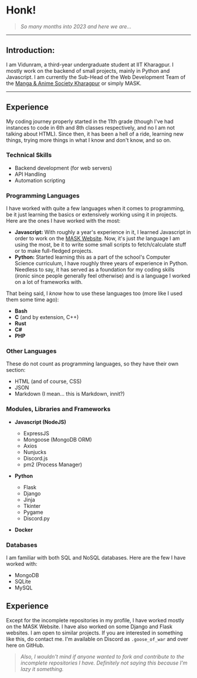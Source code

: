 # Honk!

> _So many months into 2023 and here we are..._  

---

## Introduction: 

I am Vidunram, a third-year undergraduate student at IIT Kharagpur. I mostly work on the backend of small projects, mainly in Python and Javascript. I am currently the Sub-Head of the Web Development Team of the [Manga & Anime Society Kharagpur](https://github.com/kgpmask) or simply MASK.

---

## Experience

My coding journey properly started in the 11th grade (though I've had instances to code in 6th and 8th classes respectively, and no I am not talking about HTML). Since then, it has been a hell of a ride, learning new things, trying more things in what I know and don't know, and so on. 

### Technical Skills

- Backend development (for web servers)
- API Handling
- Automation scripting

### Programming Languages

I have worked with quite a few languages when it comes to programming, be it just learning the basics or extensively working using it in projects.  
Here are the ones I have worked with the most:  
- **Javascript:** With roughly a year's experience in it, I learned Javascript in order to work on the [MASK Website](https://github.com/kgpmask/MASK). Now, it's just _the_ language I am using the most, be it to write some small scripts to fetch/calculate stuff or to make full-fledged projects.
- **Python:** Started learning this as a part of the school's Computer Science curriculum, I have roughly three years of experience in Python. Needless to say, it has served as a foundation for my coding skills (ironic since people generally feel otherwise) and is a language I worked on a lot of frameworks with.

That being said, I _know_ how to use these languages too (more like I used them some time ago):
- **Bash**
- **C** (and by extension, C++)
- **Rust**
- **C#**
- **PHP**

### Other Languages

These do not count as programming languages, so they have their own section:
- HTML (and of course, CSS)
- JSON
- Markdown (I mean... this is Markdown, innit?)

### Modules, Libraries and Frameworks

- **Javascript (NodeJS)**
    * ExpressJS
    * Mongoose (MongoDB ORM)
    * Axios
    * Nunjucks
    * Discord.js
    * pm2 (Process Manager)

- **Python**
    * Flask
    * Django
    * Jinja
    * Tkinter
    * Pygame
    * Discord.py 

- **Docker**

### Databases

I am familiar with both SQL and NoSQL databases. Here are the few I have worked with:
- MongoDB
- SQLite
- MySQL

## Experience  

Except for the incomplete repositories in my profile, I have worked mostly on the MASK Website. I have also worked on some Django and Flask websites. I am open to similar projects. If you are interested in something like this, do contact me. I'm available on Discord as `.goose_of_war` and over here on GitHub.  

> _Also, I wouldn't mind if anyone wanted to fork and contribute to the incomplete repositories I have. Definitely not saying this because I'm lazy it something._
